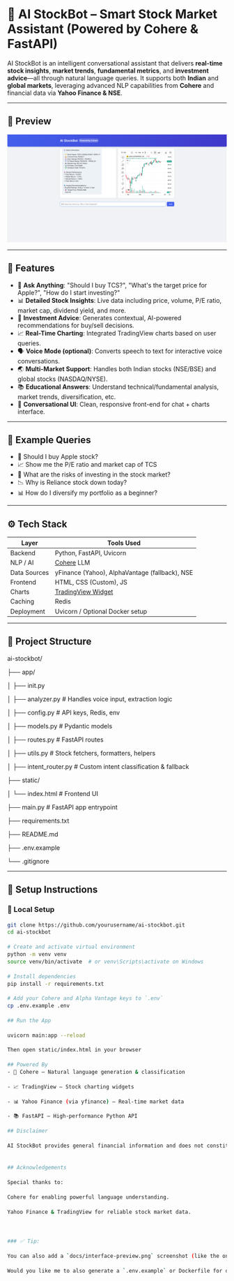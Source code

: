 # 🤖 AI StockBot – Smart Stock Market Assistant (Powered by Cohere & FastAPI)

AI StockBot is an intelligent conversational assistant that delivers **real-time stock insights**, **market trends**, **fundamental metrics**, and **investment advice**—all through natural language queries. It supports both **Indian** and **global markets**, leveraging advanced NLP capabilities from **Cohere** and financial data via **Yahoo Finance & NSE**.

---

## 📸 Preview

![AI StockBot Screenshot](Docs/interface_preview.png)

---

## 🚀 Features

- 🔎 **Ask Anything**: "Should I buy TCS?", "What's the target price for Apple?", "How do I start investing?"
- 📊 **Detailed Stock Insights**: Live data including price, volume, P/E ratio, market cap, dividend yield, and more.
- 🧠 **Investment Advice**: Generates contextual, AI-powered recommendations for buy/sell decisions.
- 📈 **Real-Time Charting**: Integrated TradingView charts based on user queries.
- 🗣️ **Voice Mode (optional)**: Converts speech to text for interactive voice conversations.
- 🌏 **Multi-Market Support**: Handles both Indian stocks (NSE/BSE) and global stocks (NASDAQ/NYSE).
- 📚 **Educational Answers**: Understand technical/fundamental analysis, market trends, diversification, etc.
- 💬 **Conversational UI**: Clean, responsive front-end for chat + charts interface.

---

## 🧪 Example Queries

- 💬 Should I buy Apple stock?
- 📈 Show me the P/E ratio and market cap of TCS
- 🤔 What are the risks of investing in the stock market?
- 📉 Why is Reliance stock down today?
- 📊 How do I diversify my portfolio as a beginner?


---

## ⚙️ Tech Stack

| Layer        | Tools Used                      |
|--------------|----------------------------------|
| Backend      | Python, FastAPI, Uvicorn         |
| NLP / AI     | [Cohere](https://cohere.com) LLM |
| Data Sources | yFinance (Yahoo), AlphaVantage (fallback), NSE |
| Frontend     | HTML, CSS (Custom), JS           |
| Charts       | [TradingView Widget](https://www.tradingview.com/widget/) |
| Caching      | Redis                            |
| Deployment   | Uvicorn / Optional Docker setup  |

---

## 📂 Project Structure

ai-stockbot/

├── app/

│ ├── init.py

│ ├── analyzer.py # Handles voice input, extraction logic

│ ├── config.py # API keys, Redis, env

│ ├── models.py # Pydantic models

│ ├── routes.py # FastAPI routes

│ ├── utils.py # Stock fetchers, formatters, helpers

│ ├── intent_router.py # Custom intent classification & fallback

├── static/

│ └── index.html # Frontend UI

├── main.py # FastAPI app entrypoint

├── requirements.txt

├── README.md

├── .env.example

└── .gitignore

---

## 🧰 Setup Instructions

### 🔧 Local Setup

```bash
git clone https://github.com/yourusername/ai-stockbot.git
cd ai-stockbot

# Create and activate virtual environment
python -m venv venv
source venv/bin/activate  # or venv\Scripts\activate on Windows

# Install dependencies
pip install -r requirements.txt

# Add your Cohere and Alpha Vantage keys to `.env`
cp .env.example .env

## Run the App

uvicorn main:app --reload

Then open static/index.html in your browser

## Powered By
- 🧠 Cohere – Natural language generation & classification

- 📈 TradingView – Stock charting widgets

- 📊 Yahoo Finance (via yfinance) – Real-time market data

- 📚 FastAPI – High-performance Python API

## Disclaimer

AI StockBot provides general financial information and does not constitute investment advice. Always consult with a financial advisor before making investment decisions.


## Acknowledgements

Special thanks to:

Cohere for enabling powerful language understanding.

Yahoo Finance & TradingView for reliable stock market data.



### ✅ Tip:

You can also add a `docs/interface-preview.png` screenshot (like the one you shared) and update the `README.md` to show the image.

Would you like me to also generate a `.env.example` or Dockerfile for deployment on Render or similar platforms?

